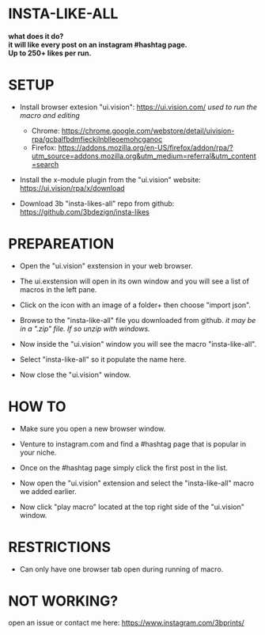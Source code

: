 # INSTA-LIKE-ALL

#### what does it do? <br> it will like every post on an instagram #hashtag page.  <br> Up to 250+ likes per run.   

# SETUP

- Install browser extesion "ui.vision":  https://ui.vision.com/
    *used to run the macro and editing*
    - Chrome: https://chrome.google.com/webstore/detail/uivision-rpa/gcbalfbdmfieckjlnblleoemohcganoc
    - Firefox: https://addons.mozilla.org/en-US/firefox/addon/rpa/?utm_source=addons.mozilla.org&utm_medium=referral&utm_content=search

- Install the x-module plugin from the "ui.vision" website: https://ui.vision/rpa/x/download
	
- Download 3b "insta-likes-all" repo from github: https://github.com/3bdezign/insta-likes
		
# PREPAREATION

- Open the "ui.vision" exstension in your web browser. 

- The ui.exstension will open in its own window and you will see a list of macros in the left pane.

- Click on the icon with an image of a folder+ then choose "import json".

- Browse to the "insta-like-all" file you downloaded from github.  *it may be in a ".zip" file.  If so unzip with windows.*

- Now inside the "ui.vision" window you will see the macro "insta-like-all".

- Select "insta-like-all" so it populate the name here.  

- Now close the "ui.vision" window. 

# HOW TO 

- Make sure you open a new browser window.  

- Venture to instagram.com and find a #hashtag page that is popular in your niche.

- Once on the #hashtag page simply click the first post in the list.

- Now open the "ui.vision" extension and select the "insta-like-all" macro we added earlier.<br>

- Now click "play macro" located at the top right side of the "ui.vision" window.

# RESTRICTIONS

- Can only have one browser tab open during running of macro.

# NOT WORKING? 

open an issue or contact me here: https://www.instagram.com/3bprints/

